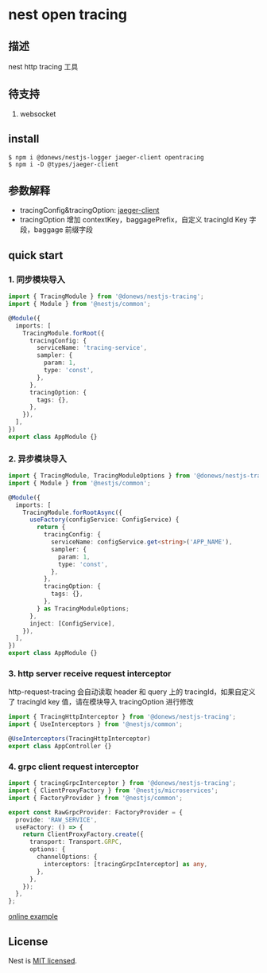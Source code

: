 # nest open tracing

## 描述

nest http tracing 工具

## 待支持

1. websocket

## install

```shell script
$ npm i @donews/nestjs-logger jaeger-client opentracing
$ npm i -D @types/jaeger-client
```

## 参数解释

- tracingConfig&tracingOption: [jaeger-client](https://github.com/jaegertracing/jaeger-client-node)
- tracingOption 增加 contextKey，baggagePrefix，自定义 tracingId Key 字段，baggage 前缀字段

## quick start

### 1. 同步模块导入

```typescript
import { TracingModule } from '@donews/nestjs-tracing';
import { Module } from '@nestjs/common';

@Module({
  imports: [
    TracingModule.forRoot({
      tracingConfig: {
        serviceName: 'tracing-service',
        sampler: {
          param: 1,
          type: 'const',
        },
      },
      tracingOption: {
        tags: {},
      },
    }),
  ],
})
export class AppModule {}
```

### 2. 异步模块导入

```typescript
import { TracingModule, TracingModuleOptions } from '@donews/nestjs-tracing';
import { Module } from '@nestjs/common';

@Module({
  imports: [
    TracingModule.forRootAsync({
      useFactory(configService: ConfigService) {
        return {
          tracingConfig: {
            serviceName: configService.get<string>('APP_NAME'),
            sampler: {
              param: 1,
              type: 'const',
            },
          },
          tracingOption: {
            tags: {},
          },
        } as TracingModuleOptions;
      },
      inject: [ConfigService],
    }),
  ],
})
export class AppModule {}
```

### 3. http server receive request interceptor

http-request-tracing 会自动读取 header 和 query 上的 tracingId，如果自定义了 tracingId key 值，请在模块导入 tracingOption 进行修改

```typescript
import { TracingHttpInterceptor } from '@donews/nestjs-tracing';
import { UseInterceptors } from '@nestjs/common';

@UseInterceptors(TracingHttpInterceptor)
export class AppController {}
```

### 4. grpc client request interceptor

```typescript
import { tracingGrpcInterceptor } from '@donews/nestjs-tracing';
import { ClientProxyFactory } from '@nestjs/microservices';
import { FactoryProvider } from '@nestjs/common';

export const RawGrpcProvider: FactoryProvider = {
  provide: 'RAW_SERVICE',
  useFactory: () => {
    return ClientProxyFactory.create({
      transport: Transport.GRPC,
      options: {
        channelOptions: {
          interceptors: [tracingGrpcInterceptor] as any,
        },
      },
    });
  },
};
```

[online example](https://github.com/DoNewsCode/nestjs-tracing/blob/master/sample/async-hook/proto/raw.service.ts)

## License

Nest is [MIT licensed](LICENSE).
